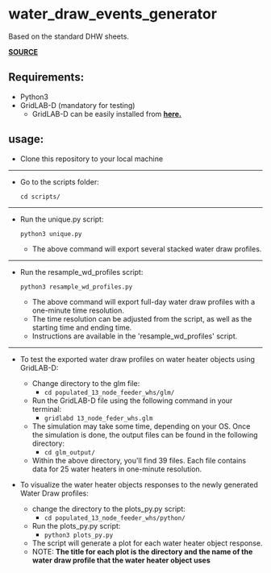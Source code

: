 # water_draw_events_generator

Based on the standard DHW sheets.

[**SOURCE**](https://www.energy.gov/eere/buildings/building-america-analysis-spreadsheets)

## Requirements:

- Python3 
- GridLAB-D (mandatory for testing)
  - GridLAB-D can be easily installed from [**here.**](https://github.com/gridlab-d/gridlab-d/releases)

## usage:
- Clone this repository to your local machine
----
- Go to the scripts folder:
    ```
    cd scripts/
    ```
----
- Run the unique.py script:
    
    ```python3 unique.py```

  - The above command will export several stacked water draw profiles.
---
- Run the resample_wd_profiles script:
    
    ```python3 resample_wd_profiles.py```

  - The above command will export full-day water draw profiles with a one-minute time resolution.
  - The time resolution can be adjusted from the script, as well as the starting time and ending time.
  - Instructions are available in the 'resample_wd_profiles' script.
---
- To test the exported water draw profiles on water heater objects using GridLAB-D:
  
  - Change directory to the glm file:
    - ```cd populated_13_node_feeder_whs/glm/```
  - Run the GridLAB-D file using the following command in your terminal:
    - ```gridlabd 13_node_feder_whs.glm```
  - The simulation may take some time, depending on your OS. Once the simulation is done, the output files can be found in the following directory:
    - ```cd glm_output/```
  - Within the above directory, you'll find 39 files. Each file contains data for 25 water heaters in one-minute resolution.

- To visualize the water heater objects responses to the newly generated Water Draw profiles:
  - change the directory to the plots_py.py script:
    - ```cd populated_13_node_feeder_whs/python/```
  - Run the plots_py.py script:
    - ```python3 plots_py.py```
  - The script will generate a plot for each water heater object response. 
  - NOTE: **The title for each plot is the directory and the name of the water draw profile that the water heater object uses**